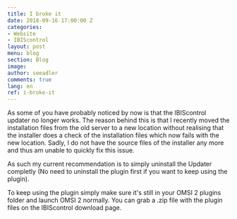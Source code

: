 ```yaml
---
title: I broke it
date: 2018-09-16 17:00:00 Z
categories:
- Website
- IBIScontrol
layout: post
menu: blog
section: Blog
image:
author: seeadler
comments: true
lang: en
ref: i-broke-it
---
```


As some of you have probably noticed by now is that the IBIScontrol updater no longer works. The reason behind this is that I recently moved the installation files from the old server to a new location without realising that the installer does a check of the installation files which now fails with the new location. Sadly, I do not have the source files of the installer any more and thus am unable to quickly fix this issue.

As such my current recommendation is to simply uninstall the Updater completly (No need to uninstall the plugin first if you want to keep using the plugin).

To keep using the plugin simply make sure it's still in your OMSI 2 plugins folder and launch OMSI 2 normally. You can grab a .zip file with the plugin files on the IBIScontrol download page.
